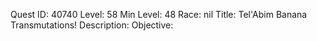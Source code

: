 Quest ID: 40740
Level: 58
Min Level: 48
Race: nil
Title: Tel'Abim Banana Transmutations!
Description: 
Objective: 
